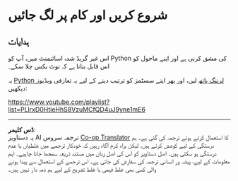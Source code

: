 <!--
CO_OP_TRANSLATOR_METADATA:
{
  "original_hash": "4c4698044bb8af52cfb6388a4ee0e53b",
  "translation_date": "2025-08-29T13:44:16+00:00",
  "source_file": "1-Introduction/1-intro-to-ML/assignment.md",
  "language_code": "ur"
}
-->
# شروع کریں اور کام پر لگ جائیں

## ہدایات

اس غیر گریڈ شدہ اسائنمنٹ میں، آپ کو Python کی مشق کرنی ہے اور اپنے ماحول کو اس قابل بنانا ہے کہ نوٹ بکس چلا سکے۔

یہ [Python لرننگ پاتھ](https://docs.microsoft.com/learn/paths/python-language/?WT.mc_id=academic-77952-leestott) لیں، اور پھر اپنے سسٹمز کو ترتیب دینے کے لیے یہ تعارفی ویڈیوز دیکھیں:

https://www.youtube.com/playlist?list=PLlrxD0HtieHhS8VzuMCfQD4uJ9yne1mE6

---

**ڈس کلیمر**:  
یہ دستاویز AI ترجمہ سروس [Co-op Translator](https://github.com/Azure/co-op-translator) کا استعمال کرتے ہوئے ترجمہ کی گئی ہے۔ ہم درستگی کے لیے کوشش کرتے ہیں، لیکن براہ کرم آگاہ رہیں کہ خودکار ترجمے میں غلطیاں یا عدم درستگی ہو سکتی ہیں۔ اصل دستاویز کو اس کی اصل زبان میں مستند ذریعہ سمجھا جانا چاہیے۔ اہم معلومات کے لیے، پیشہ ور انسانی ترجمہ کی سفارش کی جاتی ہے۔ اس ترجمے کے استعمال سے پیدا ہونے والی کسی بھی غلط فہمی یا غلط تشریح کے لیے ہم ذمہ دار نہیں ہیں۔